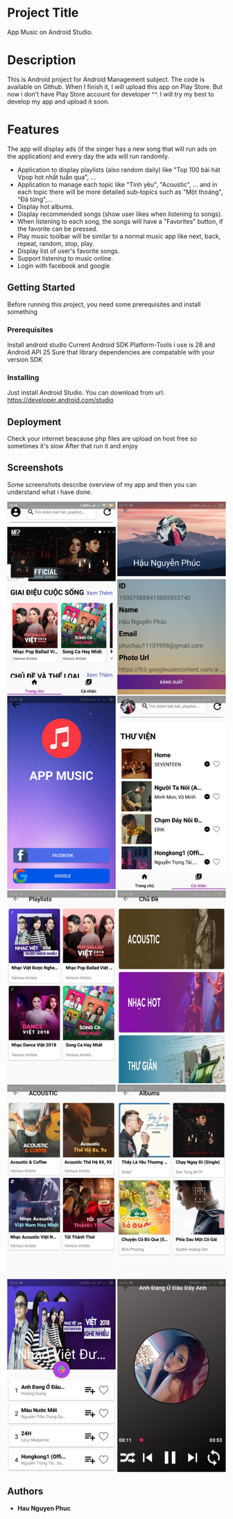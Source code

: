# Project Title

App Music on Android Studio.

# Description

This is Android project for Android Management subject. The code is available on Github. When I finish it, I will upload this app on Play Store. But now i don't have Play Store account for developer ^^. I will try my best to develop my app and upload it soon.

# Features

The app will display ads (if the singer has a new song that will run ads on the application) and every day the ads will run randomly.
- Application to display playlists (also random daily) like "Top 100 bài hát Vpop hot nhất tuần qua", ...
- Application to manage each topic like "Tình yêu", "Acoustic", ... and in each topic there will be more detailed sub-topics such as "Một thoáng", "Đã từng",...
- Display hot albums.
- Display recommended songs (show user likes when listening to songs).
- When listening to each song, the songs will have a "Favorites" button, if the favorite can be pressed.
- Play music toolbar will be similar to a normal music app like next, back, repeat, random, stop, play.
- Display list of user's favorite songs.
- Support listening to music online.
- Login with facebook and google

## Getting Started

Before running this project, you need some prerequisites and install something 

### Prerequisites

Install android studio
Current Android SDK Platform-Tools i use is 28 and Android API 25
Sure that library dependencies are compatable with your version SDK

### Installing

Just install Android Studio. You can download from url: https://developer.android.com/studio

## Deployment

Check your internet beacause php files are upload on host free so sometimes it's slow
After that run it and enjoy

## Screenshots

Some screenshots describe overview of my app and then you can understand what i have done.

<p float="left">
  <img src="Screenshots/Screenshot_2019-03-31-13-19-40-502_com.example.appmusic.png" width="250" />
  <img src="Screenshots/Screenshot_2019-03-31-22-19-05-256_com.example.appmusic.png" width="250" /> 
  <img src="Screenshots/Screenshot_2019-03-31-22-20-52-126_com.example.appmusic.png" width="250" />
  <img src="Screenshots/Screenshot_2019-03-31-22-22-13-025_com.example.appmusic.png" width="250" />
  <img src="Screenshots/Screenshot_2019-03-31-22-22-37-485_com.example.appmusic.png" width="250" />
  <img src="Screenshots/Screenshot_2019-03-31-22-23-05-148_com.example.appmusic.png" width="250" />
  <img src="Screenshots/Screenshot_2019-03-31-22-23-30-002_com.example.appmusic.png" width="250" />
  <img src="Screenshots/Screenshot_2019-03-31-22-23-58-837_com.example.appmusic.png" width="250" />
  <img src="Screenshots/Screenshot_2019-03-31-22-24-36-090_com.example.appmusic.png" width="250" />
  <img src="Screenshots/Screenshot_2019-03-31-22-25-27-874_com.example.appmusic.png" width="250" />
</p>

## Authors

* **Hau Nguyen Phuc**
